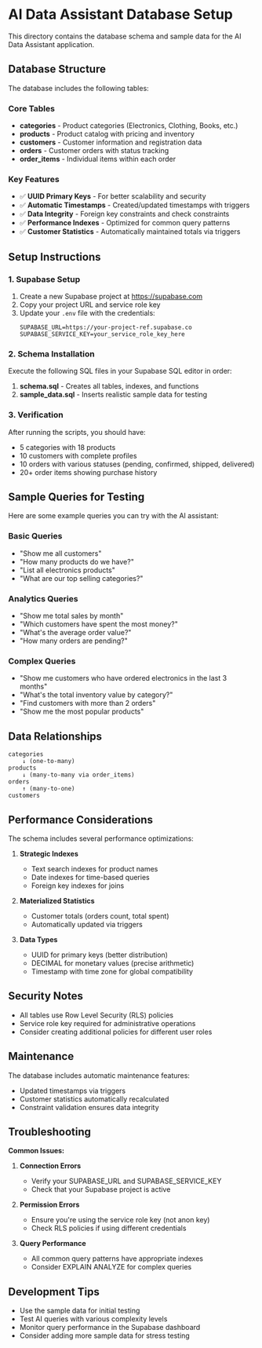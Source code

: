 # AI Data Assistant Database Setup

This directory contains the database schema and sample data for the AI Data Assistant application.

## Database Structure

The database includes the following tables:

### Core Tables
- **categories** - Product categories (Electronics, Clothing, Books, etc.)
- **products** - Product catalog with pricing and inventory
- **customers** - Customer information and registration data
- **orders** - Customer orders with status tracking
- **order_items** - Individual items within each order

### Key Features
- ✅ **UUID Primary Keys** - For better scalability and security
- ✅ **Automatic Timestamps** - Created/updated timestamps with triggers
- ✅ **Data Integrity** - Foreign key constraints and check constraints
- ✅ **Performance Indexes** - Optimized for common query patterns
- ✅ **Customer Statistics** - Automatically maintained totals via triggers

## Setup Instructions

### 1. Supabase Setup
1. Create a new Supabase project at https://supabase.com
2. Copy your project URL and service role key
3. Update your `.env` file with the credentials:
   ```
   SUPABASE_URL=https://your-project-ref.supabase.co
   SUPABASE_SERVICE_KEY=your_service_role_key_here
   ```

### 2. Schema Installation
Execute the following SQL files in your Supabase SQL editor in order:

1. **schema.sql** - Creates all tables, indexes, and functions
2. **sample_data.sql** - Inserts realistic sample data for testing

### 3. Verification
After running the scripts, you should have:
- 5 categories with 18 products
- 10 customers with complete profiles
- 10 orders with various statuses (pending, confirmed, shipped, delivered)
- 20+ order items showing purchase history

## Sample Queries for Testing

Here are some example queries you can try with the AI assistant:

### Basic Queries
- "Show me all customers"
- "How many products do we have?"
- "List all electronics products"
- "What are our top selling categories?"

### Analytics Queries
- "Show me total sales by month"
- "Which customers have spent the most money?"
- "What's the average order value?"
- "How many orders are pending?"

### Complex Queries
- "Show me customers who have ordered electronics in the last 3 months"
- "What's the total inventory value by category?"
- "Find customers with more than 2 orders"
- "Show me the most popular products"

## Data Relationships

```
categories
    ↓ (one-to-many)
products
    ↓ (many-to-many via order_items)
orders
    ↑ (many-to-one)
customers
```

## Performance Considerations

The schema includes several performance optimizations:

1. **Strategic Indexes**
   - Text search indexes for product names
   - Date indexes for time-based queries
   - Foreign key indexes for joins

2. **Materialized Statistics**
   - Customer totals (orders count, total spent)
   - Automatically updated via triggers

3. **Data Types**
   - UUID for primary keys (better distribution)
   - DECIMAL for monetary values (precise arithmetic)
   - Timestamp with time zone for global compatibility

## Security Notes

- All tables use Row Level Security (RLS) policies
- Service role key required for administrative operations
- Consider creating additional policies for different user roles

## Maintenance

The database includes automatic maintenance features:
- Updated timestamps via triggers
- Customer statistics automatically recalculated
- Constraint validation ensures data integrity

## Troubleshooting

**Common Issues:**

1. **Connection Errors**
   - Verify your SUPABASE_URL and SUPABASE_SERVICE_KEY
   - Check that your Supabase project is active

2. **Permission Errors**
   - Ensure you're using the service role key (not anon key)
   - Check RLS policies if using different credentials

3. **Query Performance**
   - All common query patterns have appropriate indexes
   - Consider EXPLAIN ANALYZE for complex queries

## Development Tips

- Use the sample data for initial testing
- Test AI queries with various complexity levels
- Monitor query performance in the Supabase dashboard
- Consider adding more sample data for stress testing